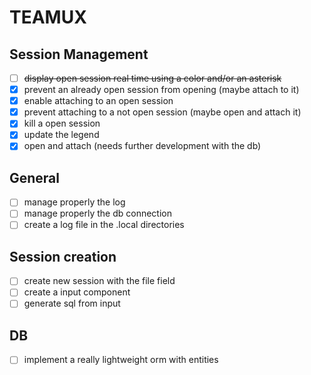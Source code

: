 # TEAMUX

## Session Management

- [ ] ~~display open session real time using a color and/or an asterisk~~
- [x] prevent an already open session from opening (maybe attach to it)
- [x] enable attaching to an open session
- [x] prevent attaching to a not open session (maybe open and attach it)
- [x] kill a open session
- [x] update the legend
- [x] open and attach (needs further development with the db)

## General

- [ ] manage properly the log
- [ ] manage properly the db connection
- [ ] create a log file in the .local directories

## Session creation

- [ ] create new session with the file field
- [ ] create a input component
- [ ] generate sql from input

## DB

- [ ] implement a really lightweight orm with entities
